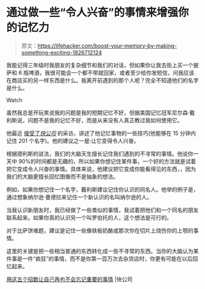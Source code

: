 # 通过做一些“令人兴奋”的事情来增强你的记忆力

> 原文：<https://lifehacker.com/boost-your-memory-by-making-something-exciting-1826712124>

我能记得三年级时我朋友的复杂细节和我们的对话，但如果你让我去街上买一个披萨和 6 瓶啤酒，我很可能会一个都不带就回家，或者至少给你发短信，问我应该在商店买的另一样东西是什么。我离开前遇到的那个人呢？完全不知道他们的名字是什么。

Watch

虽然我总是开玩笑说我的问题是我的短期记忆不好，但据美国记忆冠军尼尔森·戴利斯说，问题不是我的记忆不好，而是从来没有人真正教过我如何使用它。

他最近 [接受了*快公司*](https://www.fastcompany.com/40524058/use-these-five-tricks-to-never-forget-something-important-again) 的采访，讲述了他记忆事物的一些技巧(他能够在 15 分钟内记住 201 个名字)。他的建议之一是:让它变得令人兴奋。

根据德利斯的说法，我们的大脑天生擅长记住我们遇到的不寻常的事情。他说你一天中 90%的时间都是无趣的，所以如果你想记住某件事，一个好的方法就是试着把它变成令人兴奋的事情。具体来说，他建议把它变成你能看得见的东西，，因为我们的大脑更擅长回忆图像而不是抽象的想法。

例如，如果你想记住一个名字，戴利斯建议记住你认识的同名人。他举的例子是，通过想象纳尔逊·曼德拉来记住一个新认识的名叫纳尔逊的人。

当我认识新朋友时，我已经做了一些类似的事情，我试着把他们和一个同名的朋友联系起来。如果你真的认识另一个叫罗伯托的人，这个想法是可行的。

对于比萨饼难题，建议是记住一些像铁板奶酪或那次你在切片上烧伤你的上颚的事情。

这里的关键是把一些相当普通的东西转化成一些不寻常的东西。当你的大脑认为某件事是一件“疯狂”的事情，而不是你第一百万次去杂货店时，你更有可能在以后回忆起来。

[用这五个招数让自己再也不会忘记重要的事情](https://www.fastcompany.com/40524058/use-these-five-tricks-to-never-forget-something-important-again) |快公司